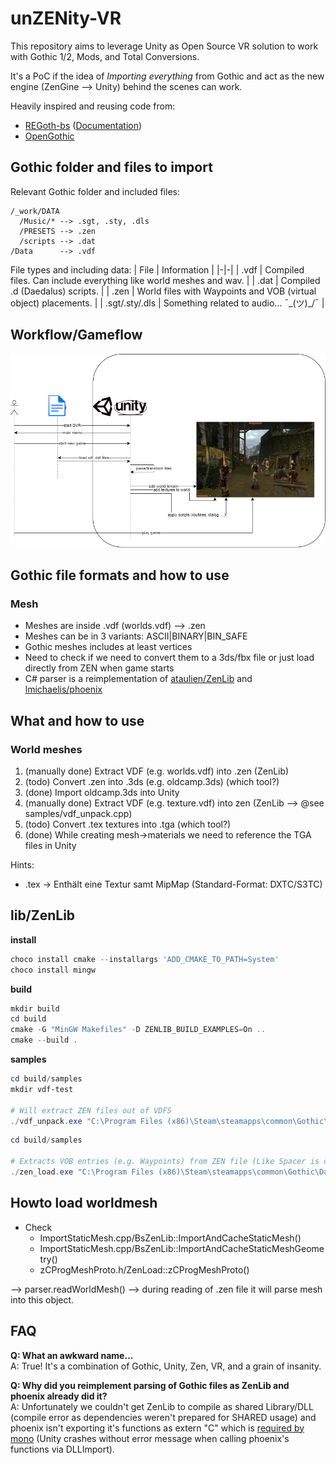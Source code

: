 # unZENity-VR
This repository aims to leverage Unity as Open Source VR solution to work with Gothic 1/2, Mods, and Total Conversions.

It's a PoC if the idea of _Importing everything_ from Gothic and act as the new engine (ZenGine --> Unity) behind the scenes can work.

Heavily inspired and reusing code from:
* [REGoth-bs](https://github.com/REGoth-project/REGoth-bs) ([Documentation](https://regoth-project.github.io/REGoth-bs/index.html))
* [OpenGothic](https://github.com/Try/OpenGothic)


## Gothic folder and files to import

Relevant Gothic folder and included files:
```
/_work/DATA
  /Music/* --> .sgt, .sty, .dls
  /PRESETS --> .zen
  /scripts --> .dat
/Data      --> .vdf
```

File types and including data:
| File | Information |
|-|-|
| .vdf | Compiled files. Can include everything like world meshes and wav. |
| .dat | Compiled .d (Daedalus) scripts. |
| .zen | World files with Waypoints and VOB (virtual object) placements. |
| .sgt/.sty/.dls | Something related to audio... ¯\_(ツ)_/¯ |


## Workflow/Gameflow
![Gothic-Unity-as-ZenGine-flow](./Documentation/Images/Gothic-Unity-as-ZenGine-flow.png)


## Gothic file formats and how to use

### Mesh
* Meshes are inside .vdf (worlds.vdf) --> .zen
* Meshes can be in 3 variants: ASCII|BINARY|BIN_SAFE
* Gothic meshes includes at least vertices
* Need to check if we need to convert them to a 3ds/fbx file or just load directly from ZEN when game starts
* C# parser is a reimplementation of [ataulien/ZenLib](https://github.com/ataulien/ZenLib/) and [lmichaelis/phoenix](https://github.com/lmichaelis/phoenix)


## What and how to use

### World meshes
1. (manually done) Extract VDF (e.g. worlds.vdf) into .zen (ZenLib)
2. (todo) Convert .zen into .3ds (e.g. oldcamp.3ds) (which tool?)
3. (done) Import oldcamp.3ds into Unity
4. (manually done) Extract VDF (e.g. texture.vdf) into zen (ZenLib --> @see samples/vdf_unpack.cpp)
5. (todo) Convert .tex textures into .tga (which tool?)
6. (done) While creating mesh->materials we need to reference the TGA files in Unity

Hints:
* .tex -> Enthält eine Textur samt MipMap (Standard-Format: DXTC/S3TC)

## lib/ZenLib

**install**  
```powershell
choco install cmake --installargs 'ADD_CMAKE_TO_PATH=System'
choco install mingw
```

**build**  
```powershell
mkdir build
cd build
cmake -G "MinGW Makefiles" -D ZENLIB_BUILD_EXAMPLES=On ..
cmake --build .
```

**samples**  
```powershell
cd build/samples
mkdir vdf-test

# Will extract ZEN files out of VDFS
./vdf_unpack.exe "C:\Program Files (x86)\Steam\steamapps\common\Gothic\Data\worlds.vdf" ./vdf-test
```

```powershell
cd build/samples

# Extracts VOB entries (e.g. Waypoints) from ZEN file (Like Spacer is doing)
./zen_load.exe "C:\Program Files (x86)\Steam\steamapps\common\Gothic\Data\worlds.vdf" "world.zen"

```


## Howto load worldmesh
* Check 
  * ImportStaticMesh.cpp/BsZenLib::ImportAndCacheStaticMesh()
  * ImportStaticMesh.cpp/BsZenLib::ImportAndCacheStaticMeshGeometry()
  * zCProgMeshProto.h/ZenLoad::zCProgMeshProto()

--> parser.readWorldMesh() --> during reading of .zen file it will parse mesh into this object.

## FAQ

**Q: What an awkward name...**  
A: True! It's a combination of Gothic, Unity, Zen, VR, and a grain of insanity.

**Q: Why did you reimplement parsing of Gothic files as ZenLib and phoenix already did it?**  
A: Unfortunately we couldn't get ZenLib to compile as shared Library/DLL (compile error as dependencies weren't prepared for SHARED usage) and phoenix isn't exporting it's functions as extern "C" which is [required by mono](https://www.mono-project.com/docs/advanced/pinvoke/) (Unity crashes without error message when calling phoenix's functions via DLLImport).